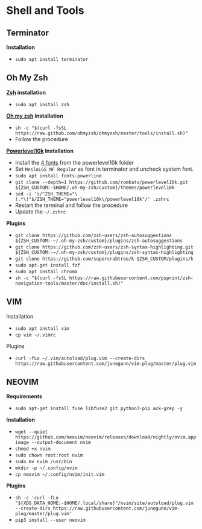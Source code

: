 # Shell and Tools

## Terminator
**Installation**
- `sudo apt install terminator`

## Oh My Zsh

**[Zsh](https://github.com/ohmyzsh/ohmyzsh/wiki/Installing-ZSH) installation**
- `sudo apt install zsh`

**[Oh my zsh](https://ohmyz.sh/) installation**
- `sh -c "$(curl -fsSL https://raw.github.com/ohmyzsh/ohmyzsh/master/tools/install.sh)"`
- Follow the procedure

**[Powerlevel10k](https://github.com/romkatv/powerlevel10k) Installation**
- Install the [4 fonts](https://github.com/romkatv/powerlevel10k#meslo-nerd-font-patched-for-powerlevel10k) from the powerlevel10k folder
- Set `MesloLGS NF Regular` as font in terminator and uncheck system font.
- `sudo apt install fonts-powerline`
- `git clone --depth=1 https://github.com/romkatv/powerlevel10k.git ${ZSH_CUSTOM:-$HOME/.oh-my-zsh/custom}/themes/powerlevel10k`
- `sed -i 's/^ZSH_THEME="\(.*\)"$/ZSH_THEME="powerlevel10k\/powerlevel10k"/' .zshrc`
- Restart the terminal and follow the procedure
- Update the `~/.zshrc`

**Plugins**
- `git clone https://github.com/zsh-users/zsh-autosuggestions ${ZSH_CUSTOM:-~/.oh-my-zsh/custom}/plugins/zsh-autosuggestions`
- `git clone https://github.com/zsh-users/zsh-syntax-highlighting.git ${ZSH_CUSTOM:-~/.oh-my-zsh/custom}/plugins/zsh-syntax-highlighting`
- `git clone https://github.com/supercrabtree/k $ZSH_CUSTOM/plugins/k`
- `sudo apt-get install fzf`
- `sudo apt install chroma`
- `sh -c "$(curl -fsSL https://raw.githubusercontent.com/psprint/zsh-navigation-tools/master/doc/install.sh)"`

## VIM

Installation
- `sudo apt install vim`
- `cp vim ~/.vimrc`

Plugins
- `curl -fLo ~/.vim/autoload/plug.vim --create-dirs https://raw.githubusercontent.com/junegunn/vim-plug/master/plug.vim`
## NEOVIM

**Requirements**
- `sudo apt-get install fuse libfuse2 git python3-pip ack-grep -y`

**Installation**
- `wget --quiet https://github.com/neovim/neovim/releases/download/nightly/nvim.appimage --output-document nvim`
- `chmod +x nvim`
- `sudo chown root:root nvim`
- `sudo mv nvim /usr/bin`
- `mkdir -p ~/.config/nvim`
- `cp neovim ~/.config/nvim/init.vim`

**Plugins**
- `sh -c 'curl -fLo "${XDG_DATA_HOME:-$HOME/.local/share}"/nvim/site/autoload/plug.vim --create-dirs https://raw.githubusercontent.com/junegunn/vim-plug/master/plug.vim'`
- `pip3 install --user neovim`
